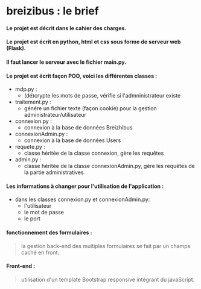 # breizibus : le brief

#### Le projet est décrit dans le cahier des charges.

#### Le projet est écrit en python, html et css sous forme de serveur web (Flask).

#### Il faut lancer le serveur avec le fichier main.py.

#### Le projet est écrit façon POO, voici les différentes classes :
- mdp.py :
  - (dé)crypte les mots de passe, vérifie si l'admninistrateur existe
- traitement.py :
  - génére un fichier texte (façon cookie) pour la gestion administrateur/utilisateur
- connexion.py :
  - connexion à la base de données Breizhibus
- connexionAdmin.py : 
  - connexion à la base de données Users
- requete.py :
  - classe héritée de la classe connexion, gère les requêtes
- admin.py :
  - classe héritée de la classe connexionAdmin.py, gère les requêtes de la partie administratives 

#### Les informations à changer pour l'utilisation de l'application : 
- dans les classes connexion.py et connexionAdmin.py:
  - l'utilisateur
  - le mot de passe
  - le port

#### fonctionnement des formulaires : 

> la gestion back-end des multiples formulaires se fait par un champs caché en front.

#### Front-end :

> utilisation d'un template Bootstrap responsive intégrant du javaScript.
